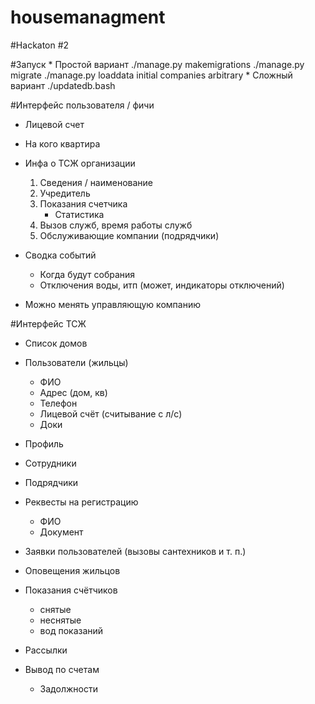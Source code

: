 housemanagment
==============

#Hackaton #2

#Запуск
	* Простой вариант
		./manage.py makemigrations
		./manage.py migrate
		./manage.py loaddata initial companies arbitrary
	* Сложный вариант
		./updatedb.bash


#Интерфейс пользователя / фичи
* Лицевой счет
	
* На кого квартира

* Инфа о ТСЖ организации
	1. Сведения / наименование
	2. Учредитель
	3. Показания счетчика
		- Статистика
	4. Вызов служб, время работы служб
	5. Обслуживающие компании (подрядчики)

* Сводка событий
	- Когда будут собрания
	- Отключения воды, итп (может, индикаторы отключений)

* Можно менять управляющую компанию

#Интерфейс ТСЖ
* Список домов

* Пользователи (жильцы)
	- ФИО
	- Адрес (дом, кв)
	- Телефон
	- Лицевой счёт (считывание с л/с)
	- Доки

* Профиль
* Сотрудники
* Подрядчики
* Реквесты на регистрацию
	- ФИО
	- Документ
* Заявки пользователей (вызовы сантехников и т. п.)
* Оповещения жильцов
* Показания счётчиков
	- снятые
	- неснятые
	- вод показаний

* Рассылки
* Вывод по счетам
	- Задолжности
